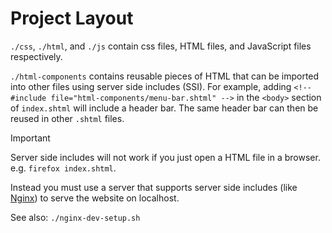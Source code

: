 # Project Layout
`./css`, `./html`, and `./js` contain css files, HTML files, and JavaScript files respectively.

`./html-components` contains reusable pieces of HTML that can be imported into other files using server side includes (SSI). For example, adding `<!--#include file="html-components/menu-bar.shtml" -->` in the `<body>` section of `index.shtml` will include a header bar. The same header bar can then be reused in other `.shtml` files.

> [!IMPORTANT]
> Server side includes will not work if you just open a HTML file in a browser. e.g. `firefox index.shtml`.
>
> Instead you must use a server that supports server side includes (like [Nginx](https://nginx.org/en/)) to serve the website on localhost.
>
> See also: `./nginx-dev-setup.sh`
